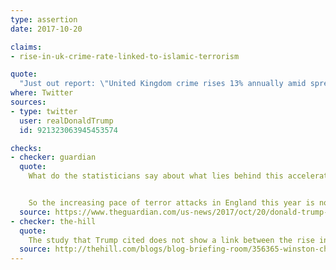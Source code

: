 ```yaml
---
type: assertion
date: 2017-10-20

claims:
- rise-in-uk-crime-rate-linked-to-islamic-terrorism

quote:
  "Just out report: \"United Kingdom crime rises 13% annually amid spread of Radical Islamic terror.\" Not good, we must keep America safe!"
where: Twitter
sources:
- type: twitter
  user: realDonaldTrump
  id: 921323063945453574

checks:
- checker: guardian
  quote:
    What do the statisticians say about what lies behind this accelerating increase in crime in England and Wales? "The 13% increase in police recorded crime from the previous year reflects a range of factors including continuing improvements to crime recording and genuine increases in some crime categories, especially in those that are well-recorded," say the UK’s Office for National Statistics.


    So the increasing pace of terror attacks in England this year is not the cause? No, the ONS does not say that the attacks, let alone radical Islam, are among the causes of rising crime.
  source: https://www.theguardian.com/us-news/2017/oct/20/donald-trump-blame-terrorism-rising-uk-crime-figures
- checker: the-hill
  quote:
    The study that Trump cited does not show a link between the rise in crime and terrorism, noting that out of the 664 homicides recorded, only 35 were a result of terror attacks. U.K. officials [said](http://thehill.com/homenews/administration/356343-trump-calls-to-keep-america-safe-citing-rising-uk-crime-rate) that the rise was likely because of better crime reporting.
  source: http://thehill.com/blogs/blog-briefing-room/356365-winston-churchills-grandson-calls-trump-a-daft-twerp
---
```

